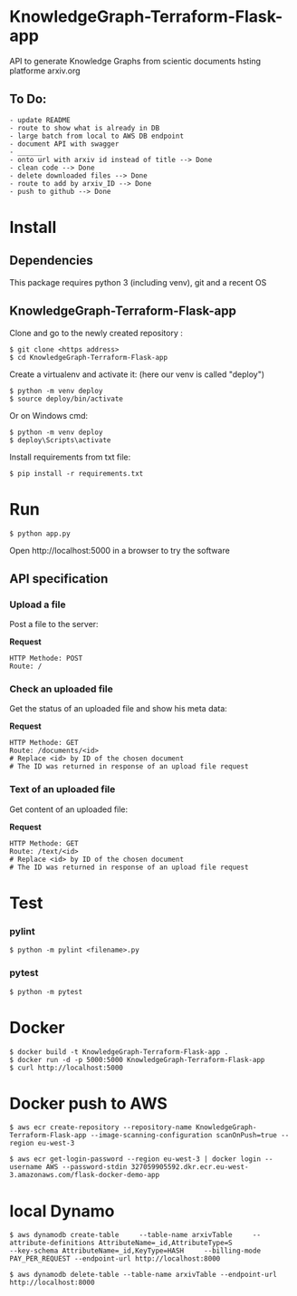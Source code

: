 # KnowledgeGraph-Terraform-Flask-app

API to generate Knowledge Graphs from scientic documents hsting platforme arxiv.org


## To Do: 
    - update README
    - route to show what is already in DB
    - large batch from local to AWS DB endpoint
    - document API with swagger 
    - ______
    - onto url with arxiv id instead of title --> Done
    - clean code --> Done
    - delete downloaded files --> Done
    - route to add by arxiv_ID --> Done
    - push to github --> Done


# Install

## Dependencies

This package requires python 3 (including venv), git and a recent OS


## KnowledgeGraph-Terraform-Flask-app

Clone and go to the newly created repository :

    $ git clone <https address>
    $ cd KnowledgeGraph-Terraform-Flask-app

Create a virtualenv and activate it: (here our venv is called "deploy")

    $ python -m venv deploy
    $ source deploy/bin/activate

Or on Windows cmd:

    $ python -m venv deploy
    $ deploy\Scripts\activate

Install requirements from txt file:

    $ pip install -r requirements.txt

# Run

    $ python app.py

Open http://localhost:5000 in a browser to try the software

## API specification

### Upload a file

Post a file to the server:

**Request**

    HTTP Methode: POST
    Route: /

### Check an uploaded file

Get the status of an uploaded file and show his meta data:

**Request**

    HTTP Methode: GET
    Route: /documents/<id>
    # Replace <id> by ID of the chosen document
    # The ID was returned in response of an upload file request

### Text of an uploaded file

Get content of an uploaded file:

**Request**

    HTTP Methode: GET
    Route: /text/<id>
    # Replace <id> by ID of the chosen document
    # The ID was returned in response of an upload file request

# Test
### pylint

    $ python -m pylint <filename>.py

### pytest

    $ python -m pytest

# Docker
    $ docker build -t KnowledgeGraph-Terraform-Flask-app .
    $ docker run -d -p 5000:5000 KnowledgeGraph-Terraform-Flask-app
    $ curl http://localhost:5000


# Docker push to AWS
    $ aws ecr create-repository --repository-name KnowledgeGraph-Terraform-Flask-app --image-scanning-configuration scanOnPush=true --region eu-west-3 

    $ aws ecr get-login-password --region eu-west-3 | docker login --username AWS --password-stdin 327059905592.dkr.ecr.eu-west-3.amazonaws.com/flask-docker-demo-app

# local Dynamo

    $ aws dynamodb create-table     --table-name arxivTable     --attribute-definitions AttributeName=_id,AttributeType=S                 --key-schema AttributeName=_id,KeyType=HASH     --billing-mode PAY_PER_REQUEST --endpoint-url http://localhost:8000

    $ aws dynamodb delete-table --table-name arxivTable --endpoint-url http://localhost:8000
